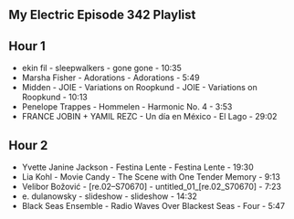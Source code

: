 ## My Electric Episode 342 Playlist

## Hour 1
- ekin fil - sleepwalkers - gone gone - 10:35
- Marsha Fisher - Adorations - Adorations - 5:49
- Midden - JOIE - Variations on Roopkund - JOIE - Variations on Roopkund - 10:13
- Penelope Trappes - Hommelen - Harmonic No. 4 - 3:53
- FRANCE JOBIN + YAMIL REZC - Un día en México - El Lago - 29:02

## Hour 2
- Yvette Janine Jackson - Festina Lente - Festina Lente - 19:30
- Lia Kohl - Movie Candy - The Scene with One Tender Memory - 9:13
- Velibor Božović - [re.02–S70670] - untitled_01_[re.02_S70670] - 7:23
- e. dulanowsky - slideshow - slideshow - 14:32
- Black Seas Ensemble - Radio Waves Over Blackest Seas - Four - 5:47
